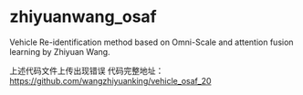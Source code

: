 # zhiyuanwang_osaf
Vehicle Re-identification method based on Omni-Scale and attention fusion learning by Zhiyuan Wang.

上述代码文件上传出现错误
代码完整地址：https://github.com/wangzhiyuanking/vehicle_osaf_20
